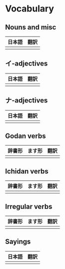 # Vocabulary

## Nouns and misc

| 日本語 | 翻訳  |
| :----: | :---: |
|        |       |

## イ-adjectives

| 日本語 | 翻訳  |
| :----: | :---: |
|        |       |

## ナ-adjectives

| 日本語 | 翻訳  |
| :----: | :---: |
|        |       |

## Godan verbs

| 辞書形 | ます形 | 翻訳  |
| :----: | :----: | :---: |
|        |        |       |

## Ichidan verbs

| 辞書形 | ます形 | 翻訳  |
| :----: | :----: | :---: |
|        |        |       |

## Irregular verbs

| 辞書形 | ます形 | 翻訳  |
| :----: | :----: | :---: |
|        |        |       |

## Sayings

| 日本語 | 翻訳  |
| :----: | :---: |
|        |       |
